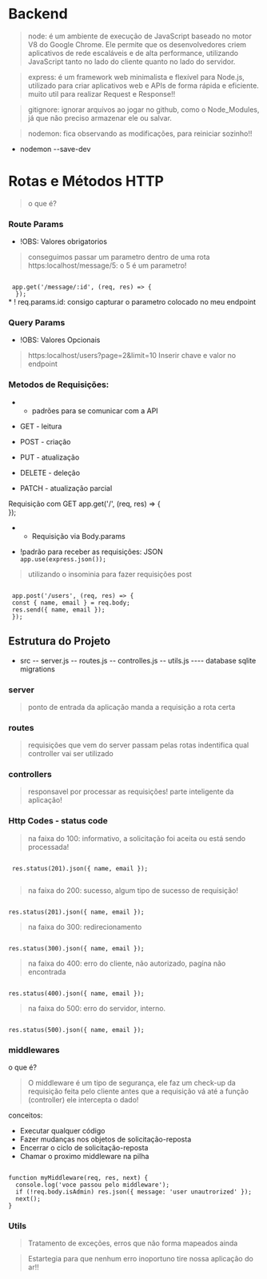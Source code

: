 # Backend

> node: é um ambiente de execução de JavaScript baseado no motor V8 do Google Chrome. Ele permite que os desenvolvedores criem aplicativos de rede escaláveis e de alta performance, utilizando JavaScript tanto no lado do cliente quanto no lado do servidor.

> express: é um framework web minimalista e flexível para Node.js, utilizado para criar aplicativos web e APIs de forma rápida e eficiente. muito util para realizar Request e Response!!

> gitignore: ignorar arquivos ao jogar no github, como o Node_Modules, já que não preciso armazenar ele ou salvar.

> nodemon: fica observando as modificações, para reiniciar sozinho!!

- nodemon --save-dev

# Rotas e Métodos HTTP

> o que é?

### Route Params

- !OBS: Valores obrigatorios

> conseguimos passar um parametro dentro de uma rota
> https:localhost/message/5: o 5 é um parametro!

<code>
 app.get('/message/:id', (req, res) => {  
  });
</code>
* ! req.params.id: consigo capturar o parametro colocado no meu endpoint

### Query Params

- !OBS: Valores Opcionais

> https:localhost/users?page=2&limit=10
> Inserir chave e valor no endpoint

### Metodos de Requisições:

- - padrões para se comunicar com a API

- GET - leitura
- POST - criação
- PUT - atualização
- DELETE - deleção
- PATCH - atualização parcial

Requisição com GET
app.get('/', (req, res) => {  
});

- - Requisição via Body.params

- !padrão para receber as requisições: JSON
  <code>
  app.use(express.json());
  </code>

> utilizando o insominia para fazer requisições post

 <code>
 app.post('/users', (req, res) => {
 const { name, email } = req.body;
 res.send({ name, email });
 });
</code>

## Estrutura do Projeto

- src
  -- server.js
  -- routes.js
  -- controlles.js
  -- utils.js
  ---- database sqlite migrations

### server

> ponto de entrada da aplicação
> manda a requisição a rota certa

### routes

> requisições que vem do server passam pelas rotas
> indentifica qual controller vai ser utilizado

### controllers

> responsavel por processar as requisições!
> parte inteligente da aplicação!

### Http Codes - status code

> na faixa do 100: informativo, a solicitação foi aceita ou está sendo processada!
 <code>
 res.status(201).json({ name, email });
 </code>

> na faixa do 200: sucesso, algum tipo de sucesso de requisição!
<code>
res.status(201).json({ name, email });
</code>

> na faixa do 300: redirecionamento
<code>
res.status(300).json({ name, email });
</code>

> na faixa do 400: erro do cliente, não autorizado, pagína não encontrada
<code>
res.status(400).json({ name, email });
</code>

> na faixa do 500: erro do servidor, interno.
<code>
res.status(500).json({ name, email });
</code>

### middlewares

o que é?

> O middleware é um tipo de segurança, ele faz um check-up da requisição feita pelo cliente antes que a requisição vá até a função (controller)
> ele intercepta o dado!

conceitos:

- Executar qualquer código
- Fazer mudanças nos objetos de solicitação-reposta
- Encerrar o ciclo de solicitação-reposta
- Chamar o proximo middleware na pilha

<code>
function myMiddleware(req, res, next) {
  console.log('voce passou pelo middleware');
  if (!req.body.isAdmin) res.json({ message: 'user unautrorized' });
  next();
}
</code>

### Utils

> Tratamento de exceções, erros que não forma mapeados ainda

> Estartegia para que nenhum erro inoportuno tire nossa aplicação do ar!!

